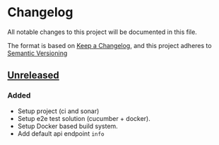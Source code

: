 # Changelog

All notable changes to this project will be documented in this file.

The format is based on [Keep a Changelog](https://keepachangelog.com/en/1.0.0/),
and this project adheres to [Semantic Versioning](https://semver.org/spec/v2.0.0.html)

## [Unreleased]

### Added

- Setup project (ci and sonar)
- Setup e2e test solution (cucumber + docker).
- Setup Docker based build system.
- Add default api endpoint `info`

[unreleased]: https://github.com/ditrit/badaas/blob/main/changelog.md#unreleased